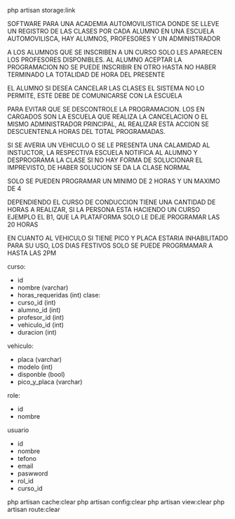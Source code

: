 php artisan storage:link

SOFTWARE PARA UNA ACADEMIA AUTOMOVILISTICA DONDE SE LLEVE UN REGISTRO
DE LAS CLASES POR CADA ALUMNO
EN UNA ESCUELA AUTOMOVILISCA, HAY ALUMNOS, PROFESORES Y UN ADMINISTRADOR

A LOS ALUMNOS QUE SE INSCRIBEN A UN CURSO SOLO LES APARECEN LOS PROFESORES DISPONIBLES. 
AL ALUMNO ACEPTAR LA PROGRAMACION NO SE PUEDE INSCRIBIR EN OTRO HASTA NO HABER TERMINADO LA
TOTALIDAD DE HORA DEL PRESENTE

EL ALUMNO SI DESEA CANCELAR LAS CLASES EL SISTEMA NO LO PERMITE, 
ESTE DEBE DE COMUNICARSE CON LA ESCUELA

PARA EVITAR QUE SE DESCONTROLE LA PROGRAMACION. 
LOS EN CARGADOS SON LA ESCUELA QUE REALIZA LA CANCELACION O EL MISMO ADMINISTRADOR PRINCIPAL, 
AL REALIZAR ESTA ACCION SE DESCUENTENLA HORAS DEL TOTAL PROGRAMADAS.

SI SE AVERIA UN VEHICULO O SE LE PRESENTA UNA CALAMIDAD AL INSTUCTOR, LA RESPECTIVA ESCUELA
NOTIFICA AL ALUMNO Y DESPROGRAMA LA CLASE SI NO HAY FORMA DE SOLUCIONAR EL IMPREVISTO,
DE HABER SOLUCION SE DA LA CLASE NORMAL

SOLO SE PUEDEN PROGRAMAR UN MINIMO DE 2 HORAS Y UN MAXIMO DE 4

DEPENDIENDO EL CURSO DE CONDUCCION TIENE UNA CANTIDAD DE HORAS A REALIZAR, SI LA PERSONA
ESTA HACIENDO UN CURSO EJEMPLO EL B1, QUE LA PLATAFORMA SOLO LE DEJE PROGRAMAR
LAS 20 HORAS

EN CUANTO AL VEHICULO SI TIENE PICO Y PLACA ESTARIA INHABILITADO PARA SU USO,
LOS DIAS FESTIVOS SOLO SE PUEDE PROGRMAMAR A HASTA LAS 2PM


curso:
 - id
 - nombre           (varchar)
 - horas_requeridas (int)
clase: 
 - curso_id     (int)
 - alumno_id    (int)
 - profesor_id  (int)
 - vehiculo_id  (int)
 - duracion     (int)

vehiculo:
 - placa         (varchar)
 - modelo        (int)
 - disponble     (bool)
 - pico_y_placa  (varchar)

role:
 - id
 - nombre

usuario
 - id
 - nombre
 - tefono
 - email
 - paswword
 - rol_id
 - curso_id


php artisan cache:clear
php artisan config:clear
php artisan view:clear
php artisan route:clear
